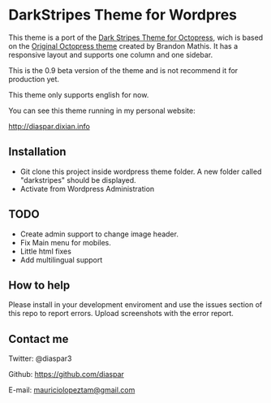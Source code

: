 DarkStripes Theme for Wordpres
===============================

This theme is a port of the [Dark Stripes Theme for Octopress](https://github.com/amelandri/darkstripes "Dark Stripes Theme for Octopress"), wich is based on the [Original Octopress theme](http://www.octopress.org/ "Original Octopress theme") created by Brandon Mathis. It has a responsive layout and supports one column and one sidebar.

This is the 0.9 beta version of the theme and is not recommend it for production yet.

This theme only supports english for now.

You can see this theme running in my personal website:

http://diaspar.dixian.info

Installation
---------------

- Git clone this project inside wordpress theme folder. A new folder called "darkstripes" should be displayed.
- Activate from Wordpress Administration

TODO
---------------

- Create admin support to change image header.
- Fix Main menu for mobiles.
- Little html fixes
- Add multilingual support

How to help
---------------

Please install in your development enviroment and use the issues section of this repo to report errors. Upload screenshots with the error
report.

Contact me
------------

Twitter: @diaspar3

Github: https://github.com/diaspar

E-mail: mauriciolopeztam@gmail.com